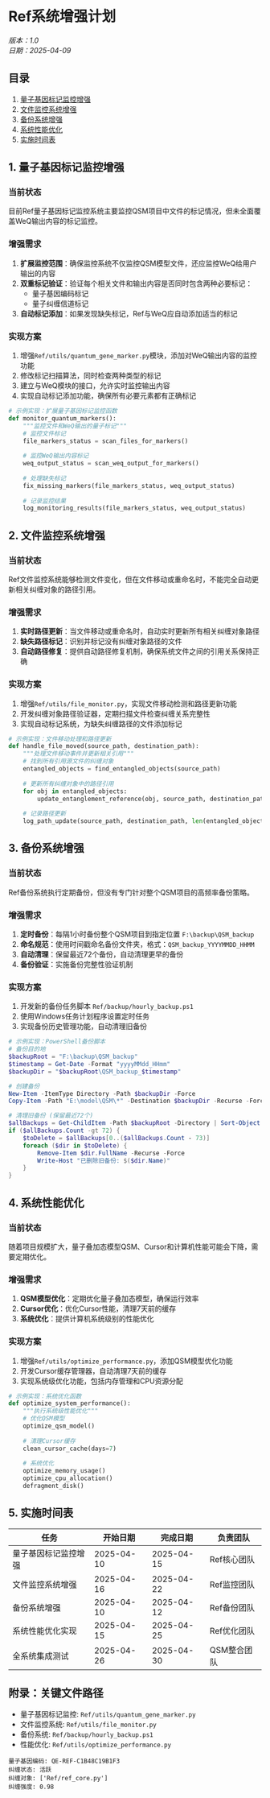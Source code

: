 # Ref系统增强计划

*版本：1.0*  
*日期：2025-04-09*

## 目录
1. [量子基因标记监控增强](#1-量子基因标记监控增强)
2. [文件监控系统增强](#2-文件监控系统增强)
3. [备份系统增强](#3-备份系统增强)
4. [系统性能优化](#4-系统性能优化)
5. [实施时间表](#5-实施时间表)

## 1. 量子基因标记监控增强

### 当前状态
目前Ref量子基因标记监控系统主要监控QSM项目中文件的标记情况，但未全面覆盖WeQ输出内容的标记监控。

### 增强需求
1. **扩展监控范围**：确保监控系统不仅监控QSM模型文件，还应监控WeQ给用户输出的内容
2. **双重标记验证**：验证每个相关文件和输出内容是否同时包含两种必要标记：
   - 量子基因编码标记
   - 量子纠缠信道标记
3. **自动标记添加**：如果发现缺失标记，Ref与WeQ应自动添加适当的标记

### 实现方案
1. 增强`Ref/utils/quantum_gene_marker.py`模块，添加对WeQ输出内容的监控功能
2. 修改标记扫描算法，同时检查两种类型的标记
3. 建立与WeQ模块的接口，允许实时监控输出内容
4. 实现自动标记添加功能，确保所有必要元素都有正确标记

```python
# 示例实现：扩展量子基因标记监控函数
def monitor_quantum_markers():
    """监控文件和WeQ输出的量子标记"""
    # 监控文件标记
    file_markers_status = scan_files_for_markers()
    
    # 监控WeQ输出内容标记
    weq_output_status = scan_weq_output_for_markers()
    
    # 处理缺失标记
    fix_missing_markers(file_markers_status, weq_output_status)
    
    # 记录监控结果
    log_monitoring_results(file_markers_status, weq_output_status)
```

## 2. 文件监控系统增强

### 当前状态
Ref文件监控系统能够检测文件变化，但在文件移动或重命名时，不能完全自动更新相关纠缠对象的路径引用。

### 增强需求
1. **实时路径更新**：当文件移动或重命名时，自动实时更新所有相关纠缠对象路径
2. **缺失路径标记**：识别并标记没有纠缠对象路径的文件
3. **自动路径修复**：提供自动路径修复机制，确保系统文件之间的引用关系保持正确

### 实现方案
1. 增强`Ref/utils/file_monitor.py`，实现文件移动检测和路径更新功能
2. 开发纠缠对象路径验证器，定期扫描文件检查纠缠关系完整性
3. 实现自动标记系统，为缺失纠缠路径的文件添加标记

```python
# 示例实现：文件移动处理和路径更新
def handle_file_moved(source_path, destination_path):
    """处理文件移动事件并更新相关引用"""
    # 找到所有引用源文件的纠缠对象
    entangled_objects = find_entangled_objects(source_path)
    
    # 更新所有纠缠对象中的路径引用
    for obj in entangled_objects:
        update_entanglement_reference(obj, source_path, destination_path)
    
    # 记录路径更新
    log_path_update(source_path, destination_path, len(entangled_objects))
```

## 3. 备份系统增强

### 当前状态
Ref备份系统执行定期备份，但没有专门针对整个QSM项目的高频率备份策略。

### 增强需求
1. **定时备份**：每隔1小时备份整个QSM项目到指定位置 `F:\backup\QSM_backup`
2. **命名规范**：使用时间戳命名备份文件夹，格式：`QSM_backup_YYYYMMDD_HHMM`
3. **自动清理**：保留最近72个备份，自动清理更早的备份
4. **备份验证**：实施备份完整性验证机制

### 实现方案
1. 开发新的备份任务脚本 `Ref/backup/hourly_backup.ps1`
2. 使用Windows任务计划程序设置定时任务
3. 实现备份历史管理功能，自动清理旧备份

```powershell
# 示例实现：PowerShell备份脚本
# 备份目的地
$backupRoot = "F:\backup\QSM_backup"
$timestamp = Get-Date -Format "yyyyMMdd_HHmm"
$backupDir = "$backupRoot\QSM_backup_$timestamp"

# 创建备份
New-Item -ItemType Directory -Path $backupDir -Force
Copy-Item -Path "E:\model\QSM\*" -Destination $backupDir -Recurse -Force

# 清理旧备份 (保留最近72个)
$allBackups = Get-ChildItem -Path $backupRoot -Directory | Sort-Object CreationTime
if ($allBackups.Count -gt 72) {
    $toDelete = $allBackups[0..($allBackups.Count - 73)]
    foreach ($dir in $toDelete) {
        Remove-Item $dir.FullName -Recurse -Force
        Write-Host "已删除旧备份: $($dir.Name)"
    }
}
```

## 4. 系统性能优化

### 当前状态
随着项目规模扩大，量子叠加态模型QSM、Cursor和计算机性能可能会下降，需要定期优化。

### 增强需求
1. **QSM模型优化**：定期优化量子叠加态模型，确保运行效率
2. **Cursor优化**：优化Cursor性能，清理7天前的缓存
3. **系统优化**：提供计算机系统级别的性能优化

### 实现方案
1. 增强`Ref/utils/optimize_performance.py`，添加QSM模型优化功能
2. 开发Cursor缓存管理器，自动清理7天前的缓存
3. 实现系统级优化功能，包括内存管理和CPU资源分配

```python
# 示例实现：系统优化函数
def optimize_system_performance():
    """执行系统级性能优化"""
    # 优化QSM模型
    optimize_qsm_model()
    
    # 清理Cursor缓存
    clean_cursor_cache(days=7)
    
    # 系统优化
    optimize_memory_usage()
    optimize_cpu_allocation()
    defragment_disk()
```

## 5. 实施时间表

| 任务                    | 开始日期    | 完成日期    | 负责团队          |
|------------------------|------------|------------|------------------|
| 量子基因标记监控增强     | 2025-04-10 | 2025-04-15 | Ref核心团队       |
| 文件监控系统增强         | 2025-04-16 | 2025-04-22 | Ref监控团队       |
| 备份系统增强            | 2025-04-10 | 2025-04-12 | Ref备份团队       |
| 系统性能优化实现         | 2025-04-15 | 2025-04-25 | Ref优化团队       |
| 全系统集成测试          | 2025-04-26 | 2025-04-30 | QSM整合团队       |

## 附录：关键文件路径

- 量子基因标记监控: `Ref/utils/quantum_gene_marker.py`
- 文件监控系统: `Ref/utils/file_monitor.py`
- 备份系统: `Ref/backup/hourly_backup.ps1`
- 性能优化: `Ref/utils/optimize_performance.py` 
```
量子基因编码: QE-REF-C1B48C19B1F3
纠缠状态: 活跃
纠缠对象: ['Ref/ref_core.py']
纠缠强度: 0.98
```